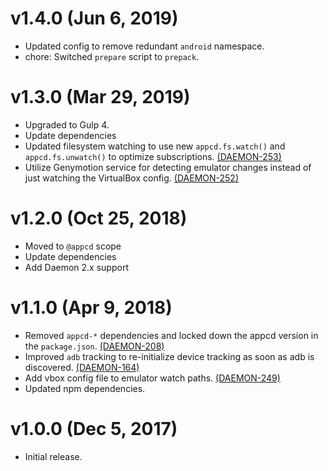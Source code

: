 # v1.4.0 (Jun 6, 2019)

 * Updated config to remove redundant `android` namespace.
 * chore: Switched `prepare` script to `prepack`.

# v1.3.0 (Mar 29, 2019)

 * Upgraded to Gulp 4.
 * Update dependencies
 * Updated filesystem watching to use new `appcd.fs.watch()` and `appcd.fs.unwatch()` to optimize
   subscriptions. [(DAEMON-253)](https://jira.appcelerator.org/browse/DAEMON-253)
 * Utilize Genymotion service for detecting emulator changes instead of just watching the
   VirtualBox config.
   [(DAEMON-252)](https://jira.appcelerator.org/browse/DAEMON-252)

# v1.2.0 (Oct 25, 2018)

 * Moved to `@appcd` scope
 * Update dependencies
 * Add Daemon 2.x support

# v1.1.0 (Apr 9, 2018)

 * Removed `appcd-*` dependencies and locked down the appcd version in the `package.json`.
   [(DAEMON-208)](https://jira.appcelerator.org/browse/DAEMON-208)
 * Improved `adb` tracking to re-initialize device tracking as soon as adb is discovered.
   [(DAEMON-164)](https://jira.appcelerator.org/browse/DAEMON-164)
 * Add vbox config file to emulator watch paths.
   [(DAEMON-249)](https://jira.appcelerator.org/browse/DAEMON-249)
 * Updated npm dependencies.

# v1.0.0 (Dec 5, 2017)

 * Initial release.
